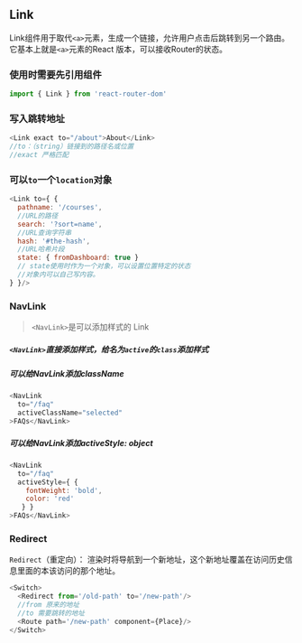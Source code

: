 ## Link

Link组件用于取代`<a>`元素，生成一个链接，允许用户点击后跳转到另一个路由。
它基本上就是`<a>`元素的React 版本，可以接收Router的状态。

### 使用时需要先引用组件

```js
import { Link } from 'react-router-dom'
```

### 写入跳转地址

```js
<Link exact to="/about">About</Link>
//to：（string）链接到的路径名或位置
//exact 严格匹配
```


### 可以`to`一个`location`对象

```js
<Link to={ {
  pathname: '/courses',
  //URL的路径
  search: '?sort=name',
  //URL查询字符串
  hash: '#the-hash',
  //URL哈希片段
  state: { fromDashboard: true }
  // state使用时作为一个对象，可以设置位置特定的状态
  //对象内可以自己写内容。
} }/>
```

### NavLink

> `<NavLink>`是可以添加样式的 Link

##### `<NavLink>`直接添加样式，给名为`active`的`class`添加样式

##### 可以给NavLink添加className

```js
<NavLink
  to="/faq"
  activeClassName="selected"
>FAQs</NavLink>
```

##### 可以给NavLink添加activeStyle: object

```js
<NavLink
  to="/faq"
  activeStyle={ {
    fontWeight: 'bold',
    color: 'red'
   } }
>FAQs</NavLink>
```

### Redirect

`Redirect`（重定向）：<Redirect> 渲染时将导航到一个新地址，这个新地址覆盖在访问历史信息里面的本该访问的那个地址。

```js
<Switch>
  <Redirect from='/old-path' to='/new-path'/>
  //from 原来的地址
  //to 需要跳转的地址
  <Route path='/new-path' component={Place}/>
</Switch>
```
